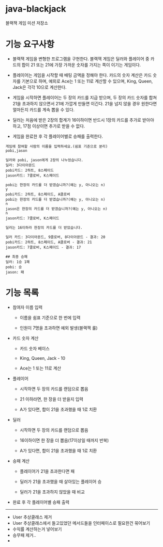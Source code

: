 # java-blackjack
블랙잭 게임 미션 저장소

# 기능 요구사항

- 블랙잭 게임을 변형한 프로그램을 구현한다. 블랙잭 게임은 딜러와 플레이어 중 카드의 합이 21 또는 21에 가장 가까운 숫자를 가지는 쪽이 이기는 게임이다.

- 플레이어는 게임을 시작할 때 배팅 금액을 정해야 한다. 카드의 숫자 계산은 카드 숫자를 기본으로 하며, 예외로 Ace는 1 또는 11로 계산할 수 있으며, King, Queen, Jack은 각각 10으로 계산한다.

- 게임을 시작하면 플레이어는 두 장의 카드를 지급 받으며, 두 장의 카드 숫자를 합쳐 21을 초과하지 않으면서 21에 가깝게 만들면 이긴다. 21을 넘지 않을 경우 원한다면 얼마든지 카드를 계속 뽑을 수 있다.

- 딜러는 처음에 받은 2장의 합계가 16이하이면 반드시 1장의 카드를 추가로 받아야 하고, 17점 이상이면 추가로 받을 수 없다.

- 게임을 완료한 후 각 플레이어별로 승패를 출력한다.

``` 
게임에 참여할 사람의 이름을 입력하세요.(쉼표 기준으로 분리)
pobi,jason

딜러와 pobi, jason에게 2장의 나누었습니다.
딜러: 3다이아몬드
pobi카드: 2하트, 8스페이드
jason카드: 7클로버, K스페이드

pobi는 한장의 카드를 더 받겠습니까?(예는 y, 아니오는 n)
y
pobi카드: 2하트, 8스페이드, A클로버
pobi는 한장의 카드를 더 받겠습니까?(예는 y, 아니오는 n)
n
jason은 한장의 카드를 더 받겠습니까?(예는 y, 아니오는 n)
n
jason카드: 7클로버, K스페이드

딜러는 16이하라 한장의 카드를 더 받았습니다.

딜러 카드: 3다이아몬드, 9클로버, 8다이아몬드 - 결과: 20
pobi카드: 2하트, 8스페이드, A클로버 - 결과: 21
jason카드: 7클로버, K스페이드 - 결과: 17

## 최종 승패
딜러: 1승 1패
pobi: 승 
jason: 패
```
# 기능 목록

- 참여자 이름 입력

    - 이름을 쉼표 기준으로 한 번에 입력

    - 인원이 7명을 초과하면 예외 발생(블랙잭 룰)

- 카드 숫자 계산

    - 카드 숫자 베이스

    - King, Queen, Jack - 10

    - Ace는 1 또는 11로 계산
    
- 플레이어

    - 시작하면 두 장의 카드를 랜덤으로 뽑음

    - 21 이하라면, 한 장을 더 받을지 입력

    - A가 있다면, 합이 21을 초과했을 때 1로 치환

- 딜러

    - 시작하면 두 장의 카드를 랜덤으로 뽑음

    - 16이하이면 한 장을 더 뽑음(17이상일 때까지 반복)

    - A가 있다면, 합이 21을 초과했을 때 1로 치환
   
- 승패 계산

    - 플레이어가 21을 초과한다면 패
    
    - 딜러가 21을 초과했을 때 살아있는 플레이어 승
    
    - 딜러가 21을 초과하지 않았을 때 비교

- 완료 후 각 플레이어별 승패 출력

---

- User 추상클래스 제거
- User 추상클래스에서 들고있었던 메서드들을 인터페이스로 필요한건 묶어보기
- 수익률 계산하는거 넣어보기
- 승무패 제거..
- 